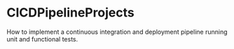 # CICDPipelineProjects

How to implement a continuous integration and deployment pipeline running unit and functional tests.
